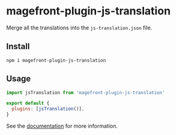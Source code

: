 # magefront-plugin-js-translation

Merge all the translations into the `js-translation.json` file.

## Install

    npm i magefront-plugin-js-translation

## Usage

```js
import jsTranslation from 'magefront-plugin-js-translation'

export default {
  plugins: [jsTranslation()],
}
```

See the [documentation](https://ubermanu.github.io/magefront/#/plugins/js-translation) for more information.
